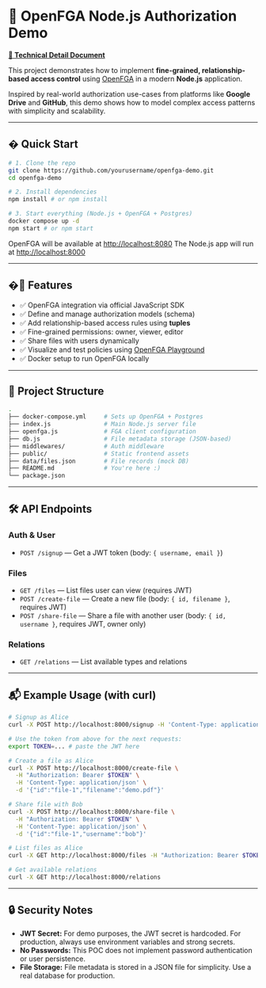 # 🔐 OpenFGA Node.js Authorization Demo

**[📖 Technical Detail Document](https://code2tutorial.com/tutorial/d051545d-c902-4934-ba4e-e86740bdc276/index.md)**

This project demonstrates how to implement **fine-grained, relationship-based access control** using [OpenFGA](https://openfga.dev) in a modern **Node.js** application.

Inspired by real-world authorization use-cases from platforms like **Google Drive** and **GitHub**, this demo shows how to model complex access patterns with simplicity and scalability.

---

## � Quick Start

```bash
# 1. Clone the repo
git clone https://github.com/yourusername/openfga-demo.git
cd openfga-demo

# 2. Install dependencies
npm install # or npm install

# 3. Start everything (Node.js + OpenFGA + Postgres)
docker compose up -d
npm start # or npm start
```

OpenFGA will be available at [http://localhost:8080](http://localhost:8080)
The Node.js app will run at [http://localhost:8000](http://localhost:8000)

---

## �📌 Features

- ✅ OpenFGA integration via official JavaScript SDK
- ✅ Define and manage authorization models (schema)
- ✅ Add relationship-based access rules using **tuples**
- ✅ Fine-grained permissions: owner, viewer, editor
- ✅ Share files with users dynamically
- ✅ Visualize and test policies using [OpenFGA Playground](https://play.fga.dev)
- ✅ Docker setup to run OpenFGA locally

---

## 📂 Project Structure

```bash
.
├── docker-compose.yml     # Sets up OpenFGA + Postgres
├── index.js               # Main Node.js server file
├── openfga.js             # FGA client configuration
├── db.js                  # File metadata storage (JSON-based)
├── middlewares/           # Auth middleware
├── public/                # Static frontend assets
├── data/files.json        # File records (mock DB)
├── README.md              # You're here :)
└── package.json
```

---

## 🛠️ API Endpoints

### Auth & User

- `POST /signup` — Get a JWT token (body: `{ username, email }`)

### Files

- `GET /files` — List files user can view (requires JWT)
- `POST /create-file` — Create a new file (body: `{ id, filename }`, requires JWT)
- `POST /share-file` — Share a file with another user (body: `{ id, username }`, requires JWT, owner only)

### Relations

- `GET /relations` — List available types and relations

---

## 📬 Example Usage (with curl)

```bash
# Signup as Alice
curl -X POST http://localhost:8000/signup -H 'Content-Type: application/json' -d '{"username":"alice","email":"alice@example.com"}'

# Use the token from above for the next requests:
export TOKEN=... # paste the JWT here

# Create a file as Alice
curl -X POST http://localhost:8000/create-file \
  -H "Authorization: Bearer $TOKEN" \
  -H 'Content-Type: application/json' \
  -d '{"id":"file-1","filename":"demo.pdf"}'

# Share file with Bob
curl -X POST http://localhost:8000/share-file \
  -H "Authorization: Bearer $TOKEN" \
  -H 'Content-Type: application/json' \
  -d '{"id":"file-1","username":"bob"}'

# List files as Alice
curl -X GET http://localhost:8000/files -H "Authorization: Bearer $TOKEN"

# Get available relations
curl -X GET http://localhost:8000/relations
```

---

## 🔒 Security Notes

- **JWT Secret:** For demo purposes, the JWT secret is hardcoded. For production, always use environment variables and strong secrets.
- **No Passwords:** This POC does not implement password authentication or user persistence.
- **File Storage:** File metadata is stored in a JSON file for simplicity. Use a real database for production.
